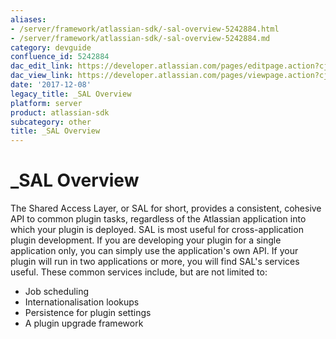 ```yaml
---
aliases:
- /server/framework/atlassian-sdk/-sal-overview-5242884.html
- /server/framework/atlassian-sdk/-sal-overview-5242884.md
category: devguide
confluence_id: 5242884
dac_edit_link: https://developer.atlassian.com/pages/editpage.action?cjm=wozere&pageId=5242884
dac_view_link: https://developer.atlassian.com/pages/viewpage.action?cjm=wozere&pageId=5242884
date: '2017-12-08'
legacy_title: _SAL Overview
platform: server
product: atlassian-sdk
subcategory: other
title: _SAL Overview
---
```

# \_SAL Overview

The Shared Access Layer, or SAL for short, provides a consistent, cohesive API to common plugin tasks, regardless of the Atlassian application into which your plugin is deployed. SAL is most useful for cross-application plugin development. If you are developing your plugin for a single application only, you can simply use the application's own API. If your plugin will run in two applications or more, you will find SAL's services useful. These common services include, but are not limited to:

-   Job scheduling
-   Internationalisation lookups
-   Persistence for plugin settings
-   A plugin upgrade framework





















































































































